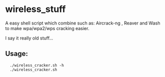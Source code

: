 # wireless_stuff

A easy shell script which combine such as:
Aircrack-ng , Reaver and Wash
to make wpa/wpa2/wps cracking easier.

I say it really old stuff...

## Usage:
```
  ./wireless_cracker.sh -h
  ./wireless_cracker.sh
```
